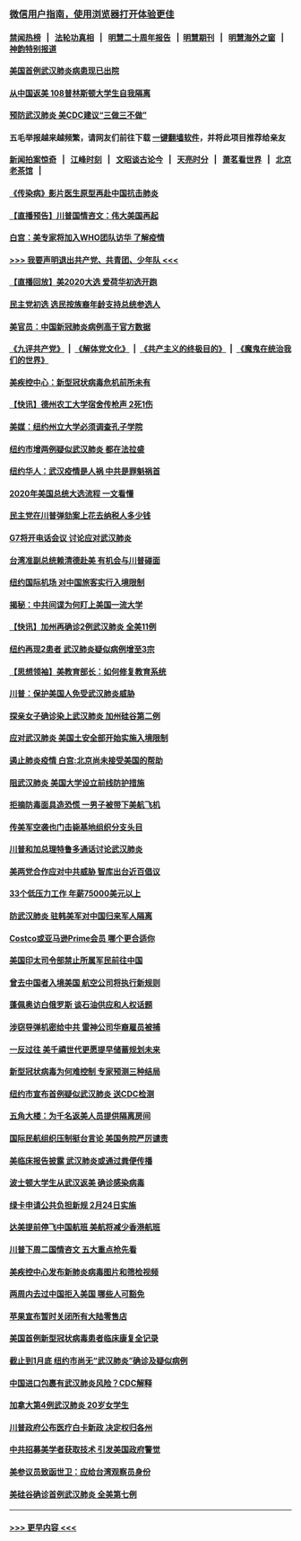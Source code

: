 ### [微信用户指南，使用浏览器打开体验更佳](https://github.com/gfw-breaker/banned-news1/blob/master/indexes/wechat-guide.md?t=0)
#### [禁闻热榜](热点新闻.md?t=0)  &nbsp;&nbsp;|&nbsp;&nbsp; [法轮功真相](https://github.com/gfw-breaker/truth/blob/master/README.md?t=0) &nbsp;&nbsp;|&nbsp;&nbsp; [明慧二十周年报告](https://github.com/gfw-breaker/mh-reports/blob/master/README.md?t=0) &nbsp;&nbsp;|&nbsp;&nbsp;[明慧期刊](https://github.com/gfw-breaker/mh-qikan) &nbsp;&nbsp;|&nbsp;&nbsp; [明慧海外之窗](https://github.com/gfw-breaker/mh-news/blob/master/README.md?t=0) &nbsp;&nbsp;|&nbsp;&nbsp; [神韵特别报道](https://github.com/gfw-breaker/mh-news/blob/master/shenyun.md?t=0)
#### [美国首例武汉肺炎病患现已出院](../pages/nsc412/n11842740.md?t=02041233) 
#### [从中国返美 108普林斯顿大学生自我隔离](../pages/nsc412/n11842714.md?t=02041233) 
#### [预防武汉肺炎 美CDC建议“三做三不做”](../pages/nsc412/n11842700.md?t=02041233) 
#### 五毛举报越来越频繁，请网友们前往下载 [一键翻墙软件](https://github.com/gfw-breaker/ssr-accounts)，并将此项目推荐给亲友
#### [新闻拍案惊奇](https://github.com/gfw-breaker/banned-news1/blob/master/pages/link4.md) &nbsp;&nbsp;|&nbsp;&nbsp; [江峰时刻](https://github.com/gfw-breaker/banned-news1/blob/master/pages/link4.md) &nbsp;&nbsp;|&nbsp;&nbsp; [文昭谈古论今](https://github.com/gfw-breaker/banned-news1/blob/master/pages/link4.md) &nbsp;&nbsp;|&nbsp;&nbsp; [天亮时分](https://github.com/gfw-breaker/banned-news1/blob/master/pages/link4.md) &nbsp;&nbsp;|&nbsp;&nbsp; [萧茗看世界](https://github.com/gfw-breaker/banned-news1/blob/master/pages/link4.md) &nbsp;&nbsp;|&nbsp;&nbsp; [北京老茶馆](https://github.com/gfw-breaker/banned-news1/blob/master/pages/link4.md) &nbsp;&nbsp;|&nbsp;&nbsp; 
#### [《传染病》影片医生原型再赴中国抗击肺炎](../pages/nsc412/n11842626.md?t=02041233) 
#### [【直播预告】川普国情咨文：伟大美国再起](../pages/nsc412/n11842079.md?t=02041233) 
#### [白宫：美专家将加入WHO团队访华 了解疫情](../pages/nsc412/n11842198.md?t=02041233) 
#### [>>> 我要声明退出共产党、共青团、少年队 <<<](https://github.com/begood0513/goodnews/blob/master/quit/letter.md) 
#### [【直播回放】美2020大选 爱荷华初选开跑](../pages/nsc412/n11841820.md?t=02041233) 
#### [民主党初选 选民按族裔年龄支持总统参选人](../pages/nsc412/n11842239.md?t=02041233) 
#### [美官员：中国新冠肺炎病例高于官方数据](../pages/nsc412/n11842452.md?t=02041233) 
#### [《九评共产党》](https://github.com/begood0513/9ping.md/blob/master/README.md) &nbsp;|&nbsp; [《解体党文化》](../../../../jtdwh.md/blob/master/README.md)  &nbsp;|&nbsp; [《共产主义的终极目的》](../../../../gczydzjmd.md/blob/master/README.md) &nbsp;|&nbsp; [《魔鬼在统治我们的世界》](../../../../mgztzwmdsj.md/blob/master/README.md) 
#### [美疾控中心：新型冠状病毒危机前所未有](../pages/nsc412/n11842406.md?t=02041233) 
#### [【快讯】德州农工大学宿舍传枪声 2死1伤](../pages/nsc412/n11842279.md?t=02041233) 
#### [美媒：纽约州立大学必须调查孔子学院](../pages/nsc412/n11840637.md?t=02041233) 
#### [纽约市增两例疑似武汉肺炎 都在法拉盛](../pages/nsc412/n11840625.md?t=02041233) 
#### [纽约华人：武汉疫情是人祸 中共是罪魁祸首](../pages/nsc412/n11840631.md?t=02041233) 
#### [2020年美国总统大选流程 一文看懂](../pages/nsc412/n11842056.md?t=02041233) 
#### [民主党在川普弹劾案上花去纳税人多少钱](../pages/nsc412/n11841941.md?t=02041233) 
#### [G7将开电话会议 讨论应对武汉肺炎](../pages/nsc412/n11841658.md?t=02041233) 
#### [台湾准副总统赖清德赴美 有机会与川普碰面](../pages/nsc412/n11841332.md?t=02041233) 
#### [纽约国际机场  对中国旅客实行入境限制](../pages/nsc412/n11840619.md?t=02041233) 
#### [揭秘：中共间谍为何盯上美国一流大学](../pages/nsc412/n11840270.md?t=02041233) 
#### [【快讯】加州再确诊2例武汉肺炎 全美11例](../pages/nsc412/n11840339.md?t=02041233) 
#### [纽约再现2患者 武汉肺炎疑似病例增至3宗](../pages/nsc412/n11840010.md?t=02041233) 
#### [【思想领袖】美教育部长：如何修复教育系统](../pages/nsc412/n11690865.md?t=02041233) 
#### [川普：保护美国人免受武汉肺炎威胁](../pages/nsc412/n11839718.md?t=02041233) 
#### [探亲女子确诊染上武汉肺炎 加州硅谷第二例](../pages/nsc412/n11839784.md?t=02041233) 
#### [应对武汉肺炎 美国土安全部开始实施入境限制](../pages/nsc412/n11839729.md?t=02041233) 
#### [遏止肺炎疫情 白宫:北京尚未接受美国的帮助](../pages/nsc412/n11839660.md?t=02041233) 
#### [阻武汉肺炎 美国大学设立前线防护措施](../pages/nsc412/n11839479.md?t=02041233) 
#### [拒摘防毒面具造恐慌 一男子被带下美航飞机](../pages/nsc412/n11839455.md?t=02041233) 
#### [传美军空袭也门击毙基地组织分支头目](../pages/nsc412/n11839210.md?t=02041233) 
#### [川普和加总理特鲁多通话讨论武汉肺炎](../pages/nsc412/n11839128.md?t=02041233) 
#### [美两党合作应对中共威胁 智库出台近百倡议](../pages/nsc412/n11838437.md?t=02041233) 
#### [33个低压力工作 年薪75000美元以上](../pages/nsc412/n11834441.md?t=02041233) 
#### [防武汉肺炎 驻韩美军对中国归来军人隔离](../pages/nsc412/n11838970.md?t=02041233) 
#### [Costco或亚马逊Prime会员 哪个更合适你](../pages/nsc412/n11834459.md?t=02041233) 
#### [美国印太司令部禁止所属军民前往中国](../pages/nsc412/n11838418.md?t=02041233) 
#### [曾去中国者入境美国 航空公司将执行新规则](../pages/nsc412/n11838375.md?t=02041233) 
#### [蓬佩奥访白俄罗斯 谈石油供应和人权话题](../pages/nsc412/n11838242.md?t=02041233) 
#### [涉窃导弹机密给中共 雷神公司华裔雇员被捕](../pages/nsc412/n11838129.md?t=02041233) 
#### [一反过往 美千禧世代更愿提早储蓄规划未来](../pages/nsc412/n11837601.md?t=02041233) 
#### [新型冠状病毒为何难控制 专家预测三种结局](../pages/nsc412/n11838002.md?t=02041233) 
#### [纽约市宣布首例疑似武汉肺炎 送CDC检测](../pages/nsc412/n11837852.md?t=02041233) 
#### [五角大楼：为千名返美人员提供隔离房间](../pages/nsc412/n11837831.md?t=02041233) 
#### [国际民航组织压制挺台言论 美国务院严厉谴责](../pages/nsc412/n11837791.md?t=02041233) 
#### [美临床报告披露 武汉肺炎或通过粪便传播](../pages/nsc412/n11837626.md?t=02041233) 
#### [波士顿大学生从武汉返美 确诊感染病毒](../pages/nsc412/n11837580.md?t=02041233) 
#### [绿卡申请公共负担新规 2月24日实施](../pages/nsc412/n11836634.md?t=02041233) 
#### [达美提前停飞中国航班 美航将减少香港航班](../pages/nsc412/n11837649.md?t=02041233) 
#### [川普下周二国情咨文 五大重点抢先看](../pages/nsc412/n11837512.md?t=02041233) 
#### [美疾控中心发布新肺炎病毒图片和筛检视频](../pages/nsc412/n11837491.md?t=02041233) 
#### [两周内去过中国拒入美国 哪些人可豁免](../pages/nsc412/n11837400.md?t=02041233) 
#### [苹果宣布暂时关闭所有大陆零售店](../pages/nsc412/n11837097.md?t=02041233) 
#### [美国首例新型冠状病毒患者临床康复全记录](../pages/nsc412/n11836513.md?t=02041233) 
#### [截止到1月底  纽约市尚无“武汉肺炎”确诊及疑似病例](../pages/nsc412/n11836657.md?t=02041233) 
#### [中国进口包裹有武汉肺炎风险？CDC解释](../pages/nsc412/n11836321.md?t=02041233) 
#### [加拿大第4例武汉肺炎 20岁女学生](../pages/nsc412/n11836537.md?t=02041233) 
#### [川普政府公布医疗白卡新政 决定权归各州](../pages/nsc412/n11836336.md?t=02041233) 
#### [中共招募美学者获取技术 引发美国政府警觉](../pages/nsc412/n11836277.md?t=02041233) 
#### [美参议员致函世卫：应给台湾观察员身份](../pages/nsc412/n11836183.md?t=02041233) 
#### [美硅谷确诊首例武汉肺炎 全美第七例](../pages/nsc412/n11836093.md?t=02041233) 

----
#### [ >>> 更早内容 <<< ](../indexes/nsc412-earlier.md)
